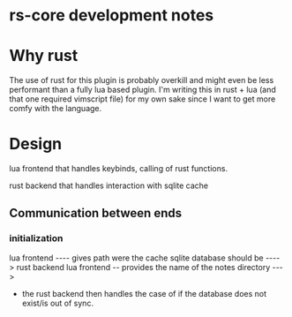 # rs-core development notes

# Why rust
The use of rust for this plugin is probably overkill and might even be less performant than a fully
lua based plugin. I'm writing this in rust + lua (and that one required vimscript file) for my own
sake since I want to get more comfy with the language.

# Design
lua frontend that handles keybinds, calling of rust functions.

rust backend that handles interaction with sqlite cache

## Communication between ends

### initialization
lua frontend ---- gives path were the cache sqlite database should be ----> rust backend
lua frontend -- provides the name of the notes directory --->
- the rust backend then handles the case of if the database does not exist/is out of sync.
